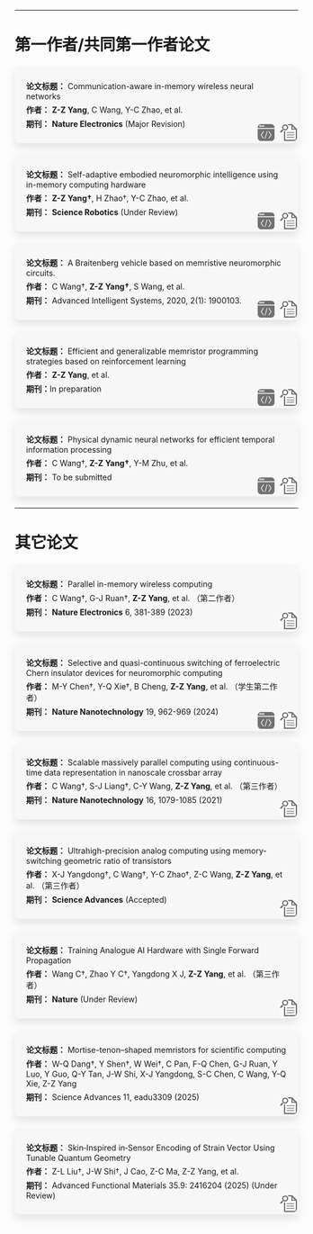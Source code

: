 
<style>

/* 论文方框 */
.paper-box {
  background: #f7f7f7;
  padding: 20px;
  margin: 20px auto;
  border-radius: 8px;
  position: relative;
  max-width: 800px;
  box-shadow: 0 8px 16px rgba(0,0,0,0.1);
}

/* 方框内文字 */
.paper-box p {
  margin: 5px 0;
}

/* 图标容器 */
.icon-container {
  position: absolute;
  bottom: 1px;
  right: 2px;
  display: flex;
  gap: 10px;
}

/* 图标链接 */
.icon-link {
  position: relative;
  display: inline-block;
  transition: all 0.3s ease;
}
.icon-link img {
  height: 30px; /* 假设方框高度大约 240px，则 1/4 高度 = 60px */
  transition: all 0.3s ease;
  border-radius: 6px;
}
.icon-link:hover img {
  transform: scale(1.1);
  box-shadow: 0 0 10px rgba(0,0,0,0.4);
}

/* 悬浮文字提示 */
.icon-link .tooltip {
  visibility: hidden;
  opacity: 0;
  width: max-content;
  background: black;
  color: white;
  text-align: center;
  padding: 4px 8px;
  border-radius: 6px;
  position: absolute;
  bottom: 110%;
  left: 50%;
  transform: translateX(-50%);
  transition: opacity 0.3s;
  font-size: 14px;
  white-space: nowrap;
}
.icon-link:hover .tooltip {
  visibility: visible;
  opacity: 1;
}
</style>

---
# **第一作者/共同第一作者论文**
<div class="paper-box">
  <p><strong>论文标题：</strong> Communication-aware in-memory wireless neural networks</p>
  <p><strong>作者：</strong> <strong>Z-Z Yang</strong>, C Wang, Y-C Zhao, et al.</p>
  <p><strong>期刊：</strong> <strong>Nature Electronics</strong> (Major Revision)</p>
  <div class="icon-container">
    <a href="https://github.com/scramblingsnail/Communication-aware-training" class="icon-link" target="_blank">
      <img src="../assets/code_icon.png" alt="代码仓库" width=30px height=5px>
      <span class="tooltip">代码仓库</span>
    </a>
    <a href="https://github.com/scramblingsnail/CurriculumVitae/tree/master/docs/assets/pdf/Communication-aware in-memory wireless neural networks.pdf" class="icon-link" target="_blank">
      <img src="../assets/paper_icon.png" alt="论文地址">
      <span class="tooltip">论文地址</span>
    </a>
  </div>
</div>

<div class="paper-box">
  <p><strong>论文标题：</strong> Self-adaptive embodied neuromorphic intelligence using in-memory computing hardware</p>
  <p><strong>作者：</strong> <strong>Z-Z Yang†</strong>, H Zhao†, Y-C Zhao, et al.</p>
  <p><strong>期刊：</strong> <strong>Science Robotics</strong> (Under Review)</p>
  <div class="icon-container">
    <a href="https://github.com/scramblingsnail/AnalogFNNForRobot" class="icon-link" target="_blank">
      <img src="../assets/code_icon.png" alt="代码仓库" width=30px height=5px>
      <span class="tooltip">代码仓库</span>
    </a>
    <a href="https://github.com/scramblingsnail/CurriculumVitae/tree/master/docs/assets/pdf/Self-adaptive embodied neuromorphic intelligence using in-memory computing hardware.pdf" class="icon-link" target="_blank">
      <img src="../assets/paper_icon.png" alt="论文地址">
      <span class="tooltip">论文地址</span>
    </a>
  </div>
</div>

<div class="paper-box">
  <p><strong>论文标题：</strong> A Braitenberg vehicle based on memristive neuromorphic circuits.</p>
  <p><strong>作者：</strong> C Wang†, <strong>Z-Z Yang†</strong>, S Wang, et al. </p>
  <p><strong>期刊：</strong> Advanced Intelligent Systems, 2020, 2(1): 1900103.</p>
  <div class="icon-container">
    <a href="" class="icon-link" target="_blank">
      <img src="../assets/code_icon.png" alt="代码仓库" width=30px height=5px>
      <span class="tooltip">无相关代码</span>
    </a>
    <a href="https://advanced.onlinelibrary.wiley.com/doi/10.1002/aisy.201900103" class="icon-link" target="_blank">
      <img src="../assets/paper_icon.png" alt="论文地址">
      <span class="tooltip">论文地址</span>
    </a>
  </div>
</div>

<div class="paper-box">
  <p><strong>论文标题：</strong>  Efficient and generalizable memristor programming strategies based on reinforcement learning</p>
  <p><strong>作者：</strong> <strong>Z-Z Yang</strong>, et al.</p>
  <p><strong>期刊：</strong>In preparation</p>
  <div class="icon-container">
    <a href="https://github.com/scramblingsnail/RLReRAMPolicy" class="icon-link" target="_blank">
      <img src="../assets/code_icon.png" alt="代码仓库" width=30px height=5px>
      <span class="tooltip">代码仓库</span>
    </a>
    <a href="" class="icon-link" target="_blank">
      <img src="../assets/paper_icon.png" alt="论文地址">
      <span class="tooltip">写作中</span>
    </a>
  </div>
</div>

<div class="paper-box">
  <p><strong>论文标题：</strong>  Physical dynamic neural networks for efficient temporal information processing</p>
  <p><strong>作者：</strong> C Wang†, <strong>Z-Z Yang†</strong>, Y-M Zhu, et al.</p>
  <p><strong>期刊：</strong> To be submitted</p>
  <div class="icon-container">
    <a href="" class="icon-link" target="_blank">
      <img src="../assets/code_icon.png" alt="代码仓库" width=30px height=5px>
      <span class="tooltip">代码仓库</span>
    </a>
    <a href="" class="icon-link" target="_blank">
      <img src="../assets/paper_icon.png" alt="论文地址">
      <span class="tooltip">待投稿</span>
    </a>
  </div>
</div>

---
# **其它论文**
<div class="paper-box">
  <p><strong>论文标题：</strong> Parallel in-memory wireless computing</p>
  <p><strong>作者：</strong> C Wang†, G-J Ruan†, <strong>Z-Z Yang</strong>, et al. （第二作者）</p>
  <p><strong>期刊：</strong> <strong>Nature Electronics</strong> 6, 381-389 (2023)</p>
  <div class="icon-container">
    <a href="https://www.nature.com/articles/s41928-023-00965-5" class="icon-link" target="_blank">
      <img src="../assets/paper_icon.png" alt="论文地址">
      <span class="tooltip">论文地址</span>
    </a>
  </div>
</div>

<div class="paper-box">
  <p><strong>论文标题：</strong> Selective and quasi-continuous switching of ferroelectric Chern insulator devices for neuromorphic computing</p>
  <p><strong>作者：</strong> M-Y Chen†, Y-Q Xie†, B Cheng, <strong>Z-Z Yang</strong>, et al. （学生第二作者）</p>
  <p><strong>期刊：</strong> <strong>Nature Nanotechnology</strong> 19, 962-969 (2024)</p>
  <div class="icon-container">
    <a href="https://github.com/zhangsan/paper1" class="icon-link" target="_blank">
      <img src="../assets/code_icon.png" alt="代码仓库" width=30px height=5px>
      <span class="tooltip">代码仓库</span>
    </a>
    <a href="https://www.nature.com/articles/s41565-024-01698-y" class="icon-link" target="_blank">
      <img src="../assets/paper_icon.png" alt="论文地址">
      <span class="tooltip">论文地址</span>
    </a>
  </div>
</div>

<div class="paper-box">
  <p><strong>论文标题：</strong> Scalable massively parallel computing using continuous-time data representation in nanoscale crossbar array</p>
  <p><strong>作者：</strong> C Wang†, S-J Liang†, C-Y Wang, <strong>Z-Z Yang</strong>, et al. （第三作者）</p>
  <p><strong>期刊：</strong> <strong>Nature Nanotechnology</strong> 16, 1079-1085 (2021)</p>
  <div class="icon-container">
    <a href="https://www.nature.com/articles/s41565-021-00943-y" class="icon-link" target="_blank">
      <img src="../assets/paper_icon.png" alt="论文地址">
      <span class="tooltip">论文地址</span>
    </a>
  </div>
</div>

<div class="paper-box">
  <p><strong>论文标题：</strong> Ultrahigh-precision analog computing using memory-switching geometric ratio of transistors</p>
  <p><strong>作者：</strong> X-J Yangdong†, C Wang†, Y-C Zhao†, Z-C Wang, <strong>Z-Z Yang</strong>, et al. （第三作者）</p>
  <p><strong>期刊：</strong> <strong>Science Advances</strong> (Accepted)</p>
  <div class="icon-container">
    <a href="" class="icon-link" target="_blank">
      <img src="../assets/paper_icon.png" alt="论文地址">
      <span class="tooltip">已接收</span>
    </a>
  </div>
</div>

<div class="paper-box">
  <p><strong>论文标题：</strong> Training Analogue AI Hardware with Single Forward Propagation </p>
  <p><strong>作者：</strong> Wang C†, Zhao Y C†, Yangdong X J, <strong>Z-Z Yang</strong>, et al. （第三作者）</p>
  <p><strong>期刊：</strong> <strong>Nature</strong> (Under Review)</p>
  <div class="icon-container">
    <a href="" class="icon-link" target="_blank">
      <img src="../assets/paper_icon.png" alt="论文地址">
      <span class="tooltip">Under Review</span>
    </a>
  </div>
</div>

<div class="paper-box">
  <p><strong>论文标题：</strong> Mortise-tenon–shaped memristors for scientific computing</p>
  <p><strong>作者：</strong> W-Q Dang†, Y Shen†, W Wei†, C Pan, F-Q Chen, G-J Ruan, Y Luo, Y Guo, Q-Y Tan, J-W Shi, X-J Yangdong, S-C Chen, C Wang, Y-Q Xie, Z-Z Yang</p>
  <p><strong>期刊：</strong> Science Advances 11, eadu3309 (2025)</p>
  <div class="icon-container">
    <a href="https://www.science.org/doi/10.1126/sciadv.adu3309" class="icon-link" target="_blank">
      <img src="../assets/paper_icon.png" alt="论文地址">
      <span class="tooltip">论文地址</span>
    </a>
  </div>
</div>

<div class="paper-box">
  <p><strong>论文标题：</strong> Skin‐Inspired in‐Sensor Encoding of Strain Vector Using Tunable Quantum Geometry</p>
  <p><strong>作者：</strong> Z-L Liu†, J-W Shi†, J Cao, Z-C Ma, Z-Z Yang, et al. </p>
  <p><strong>期刊：</strong> Advanced Functional Materials 35.9: 2416204 (2025) (Under Review)</p>
  <div class="icon-container">
    <a href="https://advanced.onlinelibrary.wiley.com/doi/10.1002/adfm.202416204" class="icon-link" target="_blank">
      <img src="../assets/paper_icon.png" alt="论文地址">
      <span class="tooltip">论文地址</span>
    </a>
  </div>

</div>
